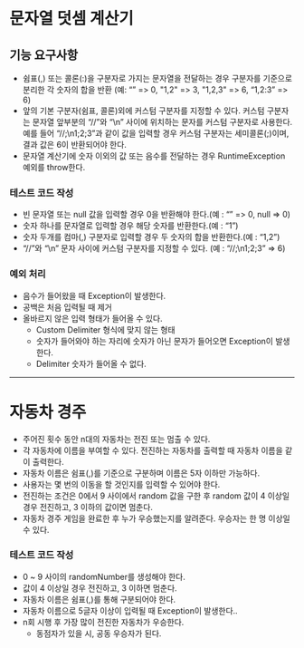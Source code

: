 # 문자열 덧셈 계산기
## 기능 요구사항
* 쉼표(,) 또는 콜론(:)을 구분자로 가지는 문자열을 전달하는 경우 구분자를 기준으로 분리한 각 숫자의 합을 반환 (예: “” => 0, "1,2" => 3, "1,2,3" => 6, “1,2:3” => 6)
* 앞의 기본 구분자(쉼표, 콜론)외에 커스텀 구분자를 지정할 수 있다. 커스텀 구분자는 문자열 앞부분의 “//”와 “\n” 사이에 위치하는 문자를 커스텀 구분자로 사용한다. 예를 들어 “//;\n1;2;3”과 같이 값을 입력할 경우 커스텀 구분자는 세미콜론(;)이며, 결과 값은 6이 반환되어야 한다.
* 문자열 계산기에 숫자 이외의 값 또는 음수를 전달하는 경우 RuntimeException 예외를 throw한다.

### 테스트 코드 작성
* 빈 문자열 또는 null 값을 입력할 경우 0을 반환해야 한다.(예 : “” => 0, null => 0)
* 숫자 하나를 문자열로 입력할 경우 해당 숫자를 반환한다.(예 : “1”)
* 숫자 두개를 컴마(,) 구분자로 입력할 경우 두 숫자의 합을 반환한다.(예 : “1,2”)
* “//”와 “\n” 문자 사이에 커스텀 구분자를 지정할 수 있다. (예 : “//;\n1;2;3” => 6)

### 예외 처리
* 음수가 들어왔을 때 Exception이 발생한다.
* 공백은 처음 입력될 때 제거
* 올바르지 않은 입력 형태가 들어올 수 있다.
  * Custom Delimiter 형식에 맞지 않는 형태
  * 숫자가 들어와야 하는 자리에 숫자가 아닌 문자가 들어오면 Exception이 발생한다.
  * Delimiter 숫자가 들어올 수 없다.

*****

# 자동차 경주
* 주어진 횟수 동안 n대의 자동차는 전진 또는 멈출 수 있다.
* 각 자동차에 이름을 부여할 수 있다. 전진하는 자동차를 출력할 때 자동차 이름을 같이 출력한다.
* 자동차 이름은 쉼표(,)를 기준으로 구분하며 이름은 5자 이하만 가능하다.
* 사용자는 몇 번의 이동을 할 것인지를 입력할 수 있어야 한다.
* 전진하는 조건은 0에서 9 사이에서 random 값을 구한 후 random 값이 4 이상일 경우 전진하고, 3 이하의 값이면 멈춘다.
* 자동차 경주 게임을 완료한 후 누가 우승했는지를 알려준다. 우승자는 한 명 이상일 수 있다.


### 테스트 코드 작성
* 0 ~ 9 사이의 randomNumber를 생성해야 한다.
* 값이 4 이상일 경우 전진하고, 3 이하면 멈춘다.
* 자동차 이름은 쉼표(,)를 통해 구분되어야 한다.
* 자동차 이름으로 5글자 이상이 입력될 때 Exception이 발생한다..
* n회 시행 후 가장 많이 전진한 자동차가 우승한다.
  * 동점자가 있을 시, 공동 우승자가 된다.